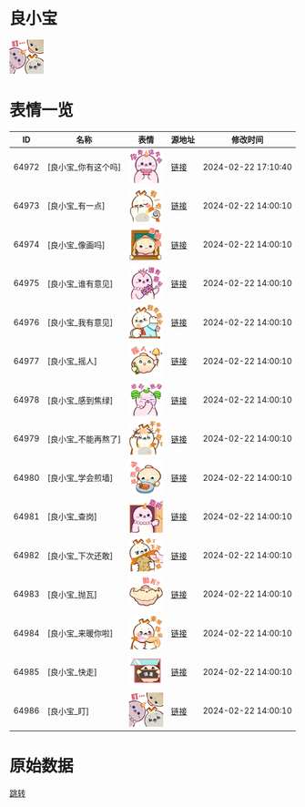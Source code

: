 # 良小宝

<img src="./cover.png" height="60" alt="cover" />

# 表情一览

|ID|名称|表情|源地址|修改时间|
|----|----|----|----|----|
|64972|[良小宝_你有这个吗]|<img src="./pic/064972_%5B良小宝_你有这个吗%5D.png" height="60" alt="你有这个吗"/>|[链接](https://i0.hdslb.com/bfs/garb/3cadef75e843deba8e7ba6f95b5e59f67fb229f2.png)|2024-02-22 17:10:40|
|64973|[良小宝_有一点]|<img src="./pic/064973_%5B良小宝_有一点%5D.png" height="60" alt="有一点"/>|[链接](https://i0.hdslb.com/bfs/garb/d6e96fe52fb72eb0a1dbd698462cf77f0bcd95ed.png)|2024-02-22 14:00:10|
|64974|[良小宝_像画吗]|<img src="./pic/064974_%5B良小宝_像画吗%5D.png" height="60" alt="像画吗"/>|[链接](https://i0.hdslb.com/bfs/garb/a45b8bb525f6830c437d1a6a8a15c7eeb27f42c6.png)|2024-02-22 14:00:10|
|64975|[良小宝_谁有意见]|<img src="./pic/064975_%5B良小宝_谁有意见%5D.png" height="60" alt="谁有意见"/>|[链接](https://i0.hdslb.com/bfs/garb/b16479a9ce6590af0abb4be508f7863a4b56e979.png)|2024-02-22 14:00:10|
|64976|[良小宝_我有意见]|<img src="./pic/064976_%5B良小宝_我有意见%5D.png" height="60" alt="我有意见"/>|[链接](https://i0.hdslb.com/bfs/garb/13954ac0f98b7f1bc8c572a658a2d3f6e357cef1.png)|2024-02-22 14:00:10|
|64977|[良小宝_摇人]|<img src="./pic/064977_%5B良小宝_摇人%5D.png" height="60" alt="摇人"/>|[链接](https://i0.hdslb.com/bfs/garb/7144cb7b834f617af119ef9f12fc2a3269bbcc01.png)|2024-02-22 14:00:10|
|64978|[良小宝_感到焦绿]|<img src="./pic/064978_%5B良小宝_感到焦绿%5D.png" height="60" alt="感到焦绿"/>|[链接](https://i0.hdslb.com/bfs/garb/d9942cec17257ccd9abf5fa0e688c32b8b12a846.png)|2024-02-22 14:00:10|
|64979|[良小宝_不能再熬了]|<img src="./pic/064979_%5B良小宝_不能再熬了%5D.png" height="60" alt="不能再熬了"/>|[链接](https://i0.hdslb.com/bfs/garb/5c83551cd4e64f58ad87154d3304f59032712290.png)|2024-02-22 14:00:10|
|64980|[良小宝_学会煎墙]|<img src="./pic/064980_%5B良小宝_学会煎墙%5D.png" height="60" alt="学会煎墙"/>|[链接](https://i0.hdslb.com/bfs/garb/e39a65d1ad34c897967c22465e0dbc2cba34b0cf.png)|2024-02-22 14:00:10|
|64981|[良小宝_查岗]|<img src="./pic/064981_%5B良小宝_查岗%5D.png" height="60" alt="查岗"/>|[链接](https://i0.hdslb.com/bfs/garb/b0ab03f2a338b6c75f4c8b0740a2657a54fe2a6a.png)|2024-02-22 14:00:10|
|64982|[良小宝_下次还敢]|<img src="./pic/064982_%5B良小宝_下次还敢%5D.png" height="60" alt="下次还敢"/>|[链接](https://i0.hdslb.com/bfs/garb/dbea480ff767d45d17588e934c42a89df1d27def.png)|2024-02-22 14:00:10|
|64983|[良小宝_抛瓦]|<img src="./pic/064983_%5B良小宝_抛瓦%5D.png" height="60" alt="抛瓦"/>|[链接](https://i0.hdslb.com/bfs/garb/827124985bf633da72e75f165d36f135ab3c51ff.png)|2024-02-22 14:00:10|
|64984|[良小宝_来暖你啦]|<img src="./pic/064984_%5B良小宝_来暖你啦%5D.png" height="60" alt="来暖你啦"/>|[链接](https://i0.hdslb.com/bfs/garb/3a3aeaf25187c3b176ff24595205c078f75a770c.png)|2024-02-22 14:00:10|
|64985|[良小宝_快走]|<img src="./pic/064985_%5B良小宝_快走%5D.png" height="60" alt="快走"/>|[链接](https://i0.hdslb.com/bfs/garb/301cbaafcc03e53104341b72dc28a951ea2c4da9.png)|2024-02-22 14:00:10|
|64986|[良小宝_盯]|<img src="./pic/064986_%5B良小宝_盯%5D.png" height="60" alt="盯"/>|[链接](https://i0.hdslb.com/bfs/garb/04efc5068ac148ff19abc9046e31a1cc62589d57.png)|2024-02-22 14:00:10|

# 原始数据

[跳转](./raw.json)

